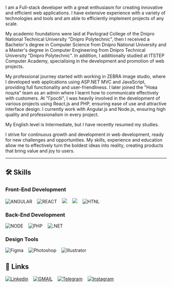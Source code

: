 I am a Full-stack developer with a great enthusiasm for creating innovative and efficient web applications. I have extensive experience with a variety of technologies and tools and am able to efficiently implement projects of any scale.

My academic foundations were laid at Pavlograd College of the Dnipro National Technical University "Dnipro Polytechnic", then I received a Bachelor's degree in Computer Science from Dnipro National University and a Master's degree in Computer Engineering from Dnipro Technical University "Dnipro Polytechnic".
In addition, I additionally studied at ITSTEP Computer Academy, specialising in the development and promotion of web projects.

My professional journey started with working in ZEBRA image studio, where I developed web applications using ASP.NET MVC and JavaScript, providing full functionality and user-friendliness.
I later joined the "Нова пошта" team as an admin where I learnt how to communicate effectively with customers. 
At "Гросбі", I was heavily involved in the development of various projects using React.js and PHP, ensuring ease of use and attractive interface design.
I currently work with Angular.js and Node.js, ensuring high quality and professionalism in every project.

My English level is Intermediate, but I have recently resumed my studies.

I strive for continuous growth and development in web development, ready for new challenges and opportunities. My skills, experience and education allow me to effectively turn the boldest ideas into reality, creating products that bring value and joy to users.

<hr/>

<h2>
🛠️ Skills
</h2>

<h3>
 Front-End Development 
</h3>

![ANGULAR](https://img.shields.io/badge/angular-0d1117?style=for-the-badge&logo=angular&label=&logoColor=blue&labelColor=black)
&nbsp;&nbsp;
![REACT](https://img.shields.io/badge/react-0d1117?style=for-the-badge&logo=react&label=&logoColor=blue&labelColor=black)
&nbsp;&nbsp;
![](https://img.shields.io/badge/javascript-0d1117?style=for-the-badge&logo=javascript&label=&logoColor=blue&labelColor=black)
&nbsp;&nbsp;
![](https://img.shields.io/badge/scss-0d1117?style=for-the-badge&logo=css3&label=&logoColor=blue&labelColor=black)
&nbsp;&nbsp;
![HTNL](https://img.shields.io/badge/html-0d1117?style=for-the-badge&logo=html5&label=&labelColor=black)

<h3>
 Back-End Development 
</h3>

![NODE](https://img.shields.io/badge/node.js-0d1117?style=for-the-badge&logo=node.js&label=&labelColor=black)
&nbsp;&nbsp;
![PHP](https://img.shields.io/badge/php-0d1117?style=for-the-badge&logo=php&label=&labelColor=black)
&nbsp;&nbsp;
![.NET](https://img.shields.io/badge/.net-0d1117?style=for-the-badge&logo=.net&label=&labelColor=black)
&nbsp;&nbsp;

<h3>
 Design Tools
</h3>

![Figma](https://img.shields.io/badge/figma-0d1117?style=for-the-badge&logo=figma&label=&labelColor=black)
&nbsp;&nbsp;
![Photoshop](https://img.shields.io/badge/photoshop-0d1117?style=for-the-badge&logo=adobe-photoshop&label=&labelColor=black)
&nbsp;&nbsp;
![Illustrator](https://img.shields.io/badge/illustrator-0d1117?style=for-the-badge&logo=adobe-illustrator&label=&labelColor=black)

<h2>
🔗 Links
</h2>

[![Linkedin](https://img.shields.io/badge/linkedin-0d1117?style=for-the-badge&logo=linkedin&logoColor=blue&label=&labelColor=black)](https://www.linkedin.com/in/konstantinbylbas/)
&nbsp;&nbsp;
[![GMAIL](https://img.shields.io/badge/gmail-0d1117?style=for-the-badge&logo=gmail&label=&labelColor=black)](mailto:KonstantinBylbas@gmail.com)
&nbsp;&nbsp;
[![Telegram](https://img.shields.io/badge/telegram-0d1117?style=for-the-badge&logo=telegram&label=&labelColor=black)](https://t.me/KonstantinBylbas)
&nbsp;&nbsp;
[![Instagram](https://img.shields.io/badge/instagram-0d1117?style=for-the-badge&logo=instagram&label=&labelColor=black)](https://www.instagram.com/zluka._.bubuka/)

<!--
<a href="https://www.linkedin.com/in/konstantinbylbas/">
 <img src='./assets/linkedin.svg' />
</a> &nbsp;&nbsp; 
<a href="mailto:KonstantinBylbas@gmail.com">
 <img src='./assets/gmail.svg' />
</a> &nbsp;&nbsp; 
<a href="https://t.me/KonstantinBylbas">
 <img src='./assets/telegram.svg' />
</a> &nbsp;&nbsp; 
<a href="https://www.instagram.com/zluka._.bubuka/">
 <img src='./assets/instagram.svg' />
</a>
-->
